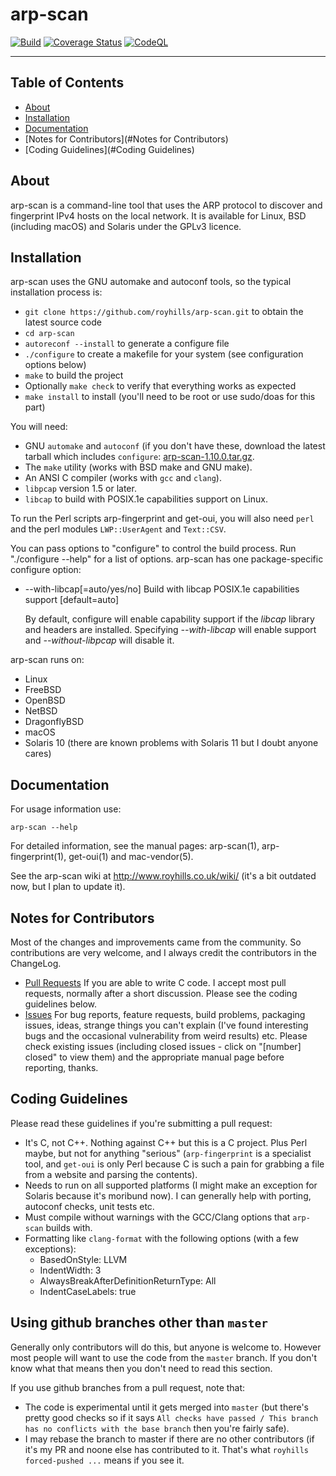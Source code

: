 # arp-scan

[![Build](https://github.com/royhills/arp-scan/actions/workflows/c-cpp.yml/badge.svg)](https://github.com/royhills/arp-scan/actions/workflows/c-cpp.yml)
[![Coverage Status](https://coveralls.io/repos/github/royhills/arp-scan/badge.svg?branch=master)](https://coveralls.io/github/royhills/arp-scan?branch=master)
[![CodeQL](https://github.com/royhills/arp-scan/actions/workflows/codeql.yml/badge.svg)](https://github.com/royhills/arp-scan/actions/workflows/codeql.yml)

---

## Table of Contents

- [About](#about)
- [Installation](#installation)
- [Documentation](#documentation)
- [Notes for Contributors](#Notes for Contributors)
- [Coding Guidelines](#Coding Guidelines)

## About

arp-scan is a command-line tool that uses the ARP protocol to discover and fingerprint IPv4 hosts on the local network. It is available for Linux, BSD (including macOS) and Solaris under the GPLv3 licence.

## Installation

arp-scan uses the GNU automake and autoconf tools, so the typical installation process is:

- ```git clone https://github.com/royhills/arp-scan.git``` to obtain the latest source code
- ```cd arp-scan```
- ```autoreconf --install``` to generate a configure file
- ```./configure``` to create a makefile for your system (see configuration options below)
- ```make``` to build the project
- Optionally ```make check``` to verify that everything works as expected
- ```make install``` to install (you'll need to be root or use sudo/doas for this part)

You will need:

- GNU `automake` and `autoconf` (if you don't have these, download the latest tarball which includes `configure`: [arp-scan-1.10.0.tar.gz](https://github.com/royhills/arp-scan/releases/download/1.10.0/arp-scan-1.10.0.tar.gz).
- The `make` utility (works with BSD make and GNU make).
- An ANSI C compiler (works with `gcc` and `clang`).
- `libpcap` version 1.5 or later.
- `libcap` to build with POSIX.1e capabilities support on Linux.

To run the Perl scripts arp-fingerprint and get-oui, you will also need `perl` and the perl modules `LWP::UserAgent` and `Text::CSV`.

You can pass options to "configure" to control the build process. Run "./configure --help" for a list of options. arp-scan has one package-specific configure option:

- --with-libcap[=auto/yes/no] Build with libcap POSIX.1e capabilities support [default=auto]

    By default, configure will enable capability support if the *libcap* library and headers are installed. Specifying *--with-libcap* will enable support and *--without-libpcap* will disable it.

arp-scan runs on:

 - Linux
 - FreeBSD
 - OpenBSD
 - NetBSD
 - DragonflyBSD
 - macOS
 - Solaris 10 (there are known problems with Solaris 11 but I doubt anyone cares)

## Documentation

For usage information use:

```arp-scan --help```

For detailed information, see the manual pages: arp-scan(1), arp-fingerprint(1), get-oui(1) and mac-vendor(5).

See the arp-scan wiki at http://www.royhills.co.uk/wiki/ (it's a bit outdated now, but I plan to update it).

## Notes for Contributors

Most of the changes and improvements came from the community. So contributions are very welcome, and I always credit the contributors in the ChangeLog.

 - [Pull Requests](https://github.com/royhills/arp-scan/pulls) If you are able to write C code. I accept most pull requests, normally after a short discussion. Please see the coding guidelines below.
 - [Issues](https://github.com/royhills/arp-scan/issues) For bug reports, feature requests, build problems, packaging issues, ideas, strange things you can't explain (I've found interesting bugs and the occasional vulnerability from weird results) etc. Please check existing issues (including closed issues - click on "[number] closed" to view them) and the appropriate manual page before reporting, thanks.

## Coding Guidelines

Please read these guidelines if you're submitting a pull request:

 - It's C, not C++. Nothing against C++ but this is a C project. Plus Perl maybe, but not for anything "serious" (`arp-fingerprint` is a specialist tool, and `get-oui` is only Perl because C is such a pain for grabbing a file from a website and parsing the contents).
 - Needs to run on all supported platforms (I might make an exception for Solaris because it's moribund now). I can generally help with porting, autoconf checks, unit tests etc.
 - Must compile without warnings with the GCC/Clang options that `arp-scan` builds with.
 - Formatting like `clang-format` with the following options (with a few exceptions):
   - BasedOnStyle: LLVM
   - IndentWidth: 3
   - AlwaysBreakAfterDefinitionReturnType: All
   - IndentCaseLabels: true

## Using github branches other than `master`

Generally only contributors will do this, but anyone is welcome to.  However most people will want to use the code from the `master` branch. If you don't know what that means then you don't need to read this section.

If you use github branches from a pull request, note that:

 - The code is experimental until it gets merged into `master` (but there's pretty good checks so if it says `All checks have passed / This branch has no conflicts with the base branch` then you're fairly safe).
 - I may rebase the branch to master if there are no other contributors (if it's my PR and noone else has contributed to it. That's what `royhills forced-pushed ...` means if you see it.
